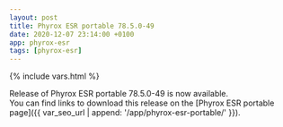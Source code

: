 ```yaml
---
layout: post
title: Phyrox ESR portable 78.5.0-49
date: 2020-12-07 23:14:00 +0100
app: phyrox-esr
tags: [phyrox-esr]
---
```

{% include vars.html %}

Release of Phyrox ESR portable 78.5.0-49 is now available.<br />
You can find links to download this release on the [Phyrox ESR portable page]({{ var_seo_url | append: '/app/phyrox-esr-portable/' }}).
